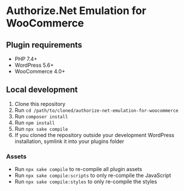 # Authorize.Net Emulation for WooCommerce

## Plugin requirements
- PHP 7.4+
- WordPress 5.6+
- WooCommerce 4.0+

## Local development
1. Clone this repository
1. Run `cd /path/to/cloned/authorize-net-emulation-for-woocommerce`
1. Run `composer install`
1. Run `npm install`
1. Run `npx sake compile`
1. If you cloned the repository outside your development WordPress installation, symlink it into your plugins folder

### Assets
- Run `npx sake compile` to re-compile all plugin assets
- Run `npx sake compile:scripts` to only re-compile the JavaScript
- Run `npx sake compile:styles` to only re-compile the styles
